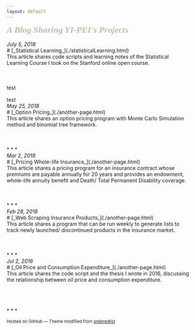```yaml
---
layout: default
---
```

<div class="d"><font color="#a9cba3"><font face="cursive"><font size="5"><b><i> A Blog Sharing YI-PEI's Projects</i></b></font></font></font></div>
<br>
<div class="d"><i>July 5, 2018</i></div>
# [_Statistical Learning_](./statisticalLearning.html)   
<div class="d"></div>
This article shares code scripts and learning notes of the Statistical Learning Course I took on the Stanford online open course.
<br>
<br>
<br>
<br>
test
<svg height="20" width="600">
  <line x1="30" y1="10" x2="600" y2="10" style="stroke:rgbrgb(179, 179, 179);stroke-width:2" />
</svg>
test
<br>
<div class="d"><i>May 25, 2018</i></div>
# [_Option Pricing_](./another-page.html)   
<div class="d"></div>
This article shares an option pricing program with Monte Carlo Simulation method and binomial tree framework.<br>
<br>
<br>
<br>
* * *
<br>
<div class="d"><i>Mar 2, 2018</i></div>
# [_Pricing Whole-life Insurance_](./another-page.html)   
<div class="d"></div>
This article shares a pricing program for an insurance contract whose premiums are payable annually for 20 years and provides an endowment, whole-life annuity benefit and Death/ Total Permanent Disability coverage.<br>
<br>
<br>
<br>
* * *
<br>
<div class="d"><i>Feb 28, 2018</i></div>
# [_Web Scraping Insurance Products_](./another-page.html)   
<div class="d"></div>
This article shares a program that can be run weekly to generate lists to track newly launched/ discontinued products in the insurance market.
<br>
<br>
<br>
<br>
* * *
<br>
<div class="d"><i>Jul 2, 2016</i></div>
# [_Oil Price and Consumption Expenditure_](./another-page.html)   
<div class="d"></div>
This article shares the code script and the thesis I wrote in 2016, discussing the relationship between oil price and consumption expenditure.
<br>
<br>
<br>
<br>
<br>
* * *

<small>Hosted on GitHub &mdash; Theme modified from <a href="https://github.com/orderedlist">orderedlist</a></small>
